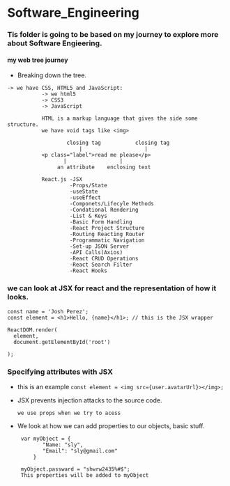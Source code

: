 # Software_Engineering

### Tis folder is going to be based on my journey to explore more about Software Engieering.

#### my web tree journey
  * Breaking down the tree.
   ```
   -> we have CSS, HTML5 and JavaScript:
              -> we html5
              -> CSS3
              -> JavaScript

              HTML is a markup language that gives the side some structure.
              we have void tags like <img>

                      closing tag           closing tag
                          |                    |
              <p class="label">read me please</p>
                     |                 |
                   an attribute    enclosing text

              React.js -JSX
                       -Props/State
                       -useState
                       -useEffect
                       -Componets/Lifecyle Methods
                       -Condational Rendering
                       -List & Keys
                       -Basic Form Handling
                       -React Project Structure
                       -Routing Reacting Router
                       -Programmatic Navigation
                       -Set-up JSON Server
                       -API Calls(Axios)
                       -React CRUD Operations
                       -React Search Filter
                       -React Hooks
   ``` 
### we can look at JSX for react and the representation of how it looks.
   ```
   const name = 'Josh Perez';
   const element = <h1>Hello, {name}</h1>; // this is the JSX wrapper 
   
   ReactDOM.render(
     element,
     document.getElementById('root')
     
  );
   ```
### Specifying attributes with JSX
  * this is an example ```const element = <img src={user.avatarUrl}></img>;```
  * JSX prevents injection attacks to the source code. 

    ```
    we use props when we try to acess
    ```
  * We look at how we can add properties to our objects, basic stuff.
    ```
     var myObject = {
            "Name: "sly",
            "Email": "sly@gmail.com"
         }

     myObject.passward = "shwrw2435%#$";
     This properties will be added to myObject
    ``` 




